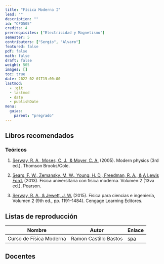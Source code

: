 ```yaml
---
title: "Física Moderna I"
lead: ""
description: ""
id: "CFO505"
credits: 4
prerrequisites: ["Electricidad y Magnetismo"]
semester: 5
contributors: ["Sergio", "Alvaro"]
featured: false
pdf: false
math: false
draft: false
weight: 505
images: []
toc: true
date: 2022-02-01T15:00:00
lastmod:
  - :git
  - lastmod
  - date
  - publishDate
menu:
  guias:
    parent: "pregrado"
---
```


## Libros recomendados

### Teóricos

1. [Serway, R. A., Moses, C. J., & Moyer, C. A.](https://drive.google.com/file/d/1G-jmVKd17mfv--1QG_pnxROF1ivyUrZn/view?usp=sharing) (2005). Modern physics (3rd ed.). Thomson Brooks/Cole.

2. [Sears, F. W., Zemansky, M. W., Young, H. D., Freedman, R. A., & A Lewis Ford.](https://drive.google.com/file/d/1puVOXtBmOcv39ofGaBzsSL4KOWikucjN/view?usp=sharing) (2013). Física universitaria con física moderna. Volumen 2 (13va ed.). Pearson.

3. [Serway, R. A., & Jewett, J. W.](https://drive.google.com/file/d/1lJzkaYk14D0IEDlo0Zf-iBirUFMlEnGs/view?usp=drive_link) (2015). Física para ciencias e ingeniería, Volumen 2 (9th ed., pp. 1191–1484). Cengage Learning Editores.

## Listas de reproducción

| Nombre | Autor | Enlace |
| --- | --- | --- |
| Curso de Física Moderna | Ramon Castillo Bastos | [spa](https://www.youtube.com/playlist?list=PL4i6Jlnz3GWUY1je5sOfwcQDvF4OWNSiR) |

## Docentes
